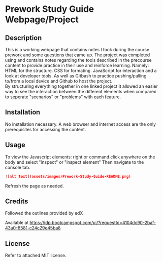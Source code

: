 # Prework Study Guide Webpage/Project

## Description

This is a working webpage that contains notes I took during the course prework and some questions that came up. The project was completed using and contains notes regarding the tools described in the precourse content to provide practice in their use and reinforce learning. 
Namely: 
HTML for the structure.
CSS for formating.
JavaScript for interaction and a look at developer tools.
As well as Gitbash to practice pushing/pulling to/from a local device and Github to host the project.  
By structuring everything together in one linked project it allowed an easier way to see the interaction between the different elements when compared to seperate "scenarios" or "problems" with each feature.

## Installation

No installation necessary.
A web browser and internet access are the only prerequisites for accessing the content.

## Usage

To view the Javascript elements: right or command click anywhere on the body and select "inspect" or "inspect element"
Then navigate to the console tab. 
```md
![alt text](assets/images/Prework-Study-Guide-README.png)
```
Refresh the page as needed.

## Credits

Followed the outlines provided by edX

Available at https://idp.bootcampspot.com/ui/?requestId=4104dc90-2baf-43a0-8581-c24c29e45ba8

## License

Refer to attached MIT license.

